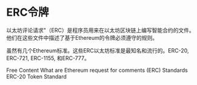 # ERC令牌

以太坊评论请求"（ERC）是程序员用来在以太坊区块链上编写智能合约的文件。他们在这些文件中描述了基于Ethereum的令牌必须遵守的规则。

虽然有几个Ethereum标准。这些ERC以太坊标准是最知名和流行的。ERC-20, ERC-721, ERC-1155, 和ERC-777。


<ResourceGroupTitle>Free Content</ResourceGroupTitle>
<BadgeLink colorScheme='yellow' badgeText='Read' href='https://dev.to/envoy_/ks-what-are-ethereum-request-for-comments-erc-standards-5f80'>What are Ethereum request for comments (ERC) Standards</BadgeLink>
<BadgeLink colorScheme='yellow' badgeText='Read' href='https://ethereum.org/en/developers/docs/standards/tokens/erc-20/'>ERC-20 Token Standard</BadgeLink>
